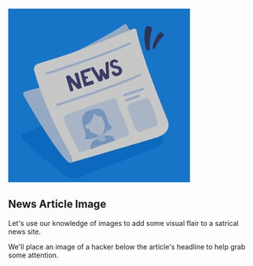 ![News Article Image](https://github.com/aniketchavan2211/Journey-start-from-here/blob/master/Images/News%20Article%20Image.jpg)
## News Article Image
Let's use our knowledge of images to add some visual flair to a
satrical news site.

We'll place an image of a hacker below the article's headline 
to help grab some attention.
